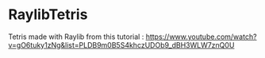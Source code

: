 # RaylibTetris
Tetris made with Raylib from this tutorial : https://www.youtube.com/watch?v=gO6tuky1zNg&list=PLDB9m0B5S4khczUDOb9_dBH3WLW7znQ0U
